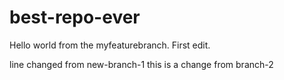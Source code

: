 # best-repo-ever

Hello world from the myfeaturebranch. First edit.

line changed from new-branch-1 this is a change from branch-2
